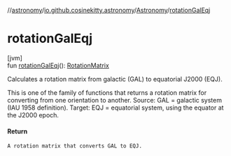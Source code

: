 //[astronomy](../../../index.md)/[io.github.cosinekitty.astronomy](../index.md)/[Astronomy](index.md)/[rotationGalEqj](rotation-gal-eqj.md)

# rotationGalEqj

[jvm]\
fun [rotationGalEqj](rotation-gal-eqj.md)(): [RotationMatrix](../-rotation-matrix/index.md)

Calculates a rotation matrix from galactic (GAL) to equatorial J2000 (EQJ).

This is one of the family of functions that returns a rotation matrix for converting from one orientation to another. Source: GAL = galactic system (IAU 1958 definition). Target: EQJ = equatorial system, using the equator at the J2000 epoch.

#### Return

    A rotation matrix that converts GAL to EQJ.

